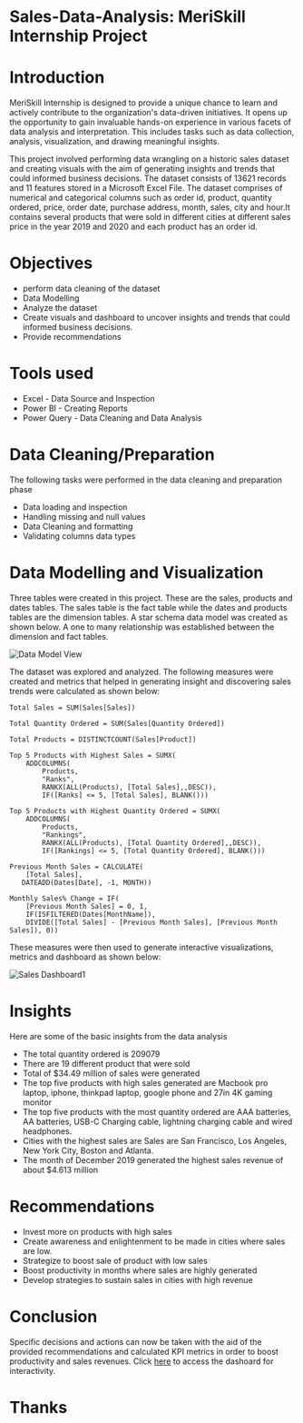 # Sales-Data-Analysis: MeriSkill Internship Project
# Introduction
MeriSkill Internship is designed to provide a unique chance to learn and actively contribute to the organization's data-driven initiatives. It opens up the opportunity to gain invaluable hands-on experience in various facets of data analysis and interpretation. This includes tasks such as data collection, analysis, visualization, and drawing meaningful insights.

This project involved performing data wrangling on a  historic sales dataset and creating visuals with the aim of generating insights and trends that could informed business decisions. The dataset consists of 13621 records and 11 features stored in a Microsoft Excel File. The dataset comprises of numerical and categorical columns such as order id, product, quantity ordered, price, order date, purchase address, month, sales, city and hour.It contains several products that were sold in different cities at different sales price in the year 2019 and 2020 and each product has an order id.
# Objectives
- perform data cleaning of the dataset
- Data Modelling
- Analyze the dataset
- Create visuals and dashboard to uncover insights and trends that could informed business decisions.
- Provide recommendations
# Tools used
- Excel - Data Source and Inspection
- Power BI - Creating Reports
- Power Query - Data Cleaning and Data Analysis
# Data Cleaning/Preparation
The following tasks were performed in the data cleaning and preparation phase
- Data loading and inspection
- Handling missing and null values
- Data Cleaning and formatting
- Validating columns data types
# Data Modelling and Visualization
Three tables were created in this project. These are the sales, products and dates tables. The sales table is the fact table while the dates and products tables are the dimension tables. A star schema data model was created as shown below. A one to many relationship was established between the dimension and fact tables.

![Data Model View](https://github.com/DannyRukks/Sales-Data-Analysis/assets/97890440/96bfdf15-d76a-4f32-89e2-9bd8eaabc6e3)

The dataset was explored and analyzed. The following measures were created and metrics that helped in generating insight and discovering sales trends were calculated as shown below:
```
Total Sales = SUM(Sales[Sales])
```
```
Total Quantity Ordered = SUM(Sales[Quantity Ordered])
```
```
Total Products = DISTINCTCOUNT(Sales[Product])
```
```
Top 5 Products with Highest Sales = SUMX(
    ADDCOLUMNS(
        Products,
        "Ranks",
        RANKX(ALL(Products), [Total Sales],,DESC)),
        IF([Ranks] <= 5, [Total Sales], BLANK()))
```
```
Top 5 Products with Highest Quantity Ordered = SUMX(
    ADDCOLUMNS(
        Products,
        "Rankings",
        RANKX(ALL(Products), [Total Quantity Ordered],,DESC)),
        IF([Rankings] <= 5, [Total Quantity Ordered], BLANK()))
```
```
Previous Month Sales = CALCULATE(
    [Total Sales],
   DATEADD(Dates[Date], -1, MONTH))
```
```
Monthly Sales% Change = IF(
    [Previous Month Sales] = 0, 1,
    IF(ISFILTERED(Dates[MonthName]),
    DIVIDE([Total Sales] - [Previous Month Sales], [Previous Month Sales]), 0))
```
These measures were then used to generate interactive visualizations, metrics and dashboard as shown below:

![Sales Dashboard1](https://github.com/DannyRukks/Sales-Data-Analysis/assets/97890440/7d60e37f-b412-4c0f-8ad2-72d73e5ca720)

# Insights
Here are some of the basic insights from the data analysis
- The total quantity ordered is 209079
- There are 19 different product that were sold
- Total of $34.49 million of sales were generated
- The top five products with high sales generated are Macbook pro laptop, iphone, thinkpad laptop, google phone and 27in 4K gaming monitor
- The top five products with the most quantity ordered are AAA batteries, AA batteries, USB-C Charging cable, lightning charging cable and wired headphones.
- Cities with the highest sales are Sales are San Francisco, Los Angeles, New York City, Boston and Atlanta.
- The month of December 2019 generated the highest sales revenue of about $4.613 million
# Recommendations
- Invest more on products with high sales
- Create awareness and enlightenment to be made in cities where sales are low.
- Strategize to boost sale of product with low sales
- Boost productivity in months where sales are highly generated
- Develop strategies to sustain sales in cities with high revenue
# Conclusion
Specific decisions and actions can now be taken with the aid of the provided recommendations and calculated KPI metrics in order to boost productivity and sales revenues. Click [here]( https://app.powerbi.com/groups/me/reports/d1889644-dc2b-41e1-b1a9-b75bd8ca15ff?ctid=96c3451c-0db8-4f19-88af-5cb06c0a43fe&pbi_source=linkShare) to access the dashoard for interactivity.

# Thanks
